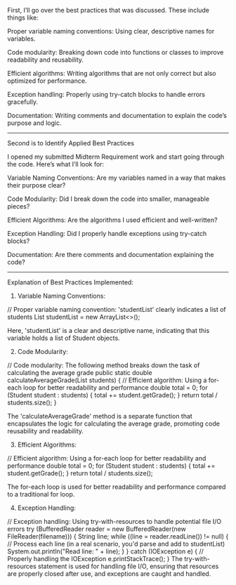 First, I’ll go over the best practices that was discussed. These include things like:

Proper variable naming conventions: Using clear, descriptive names for variables.

Code modularity: Breaking down code into functions or classes to improve readability and reusability.

Efficient algorithms: Writing algorithms that are not only correct but also optimized for performance.

Exception handling: Properly using try-catch blocks to handle errors gracefully.

Documentation: Writing comments and documentation to explain the code’s purpose and logic.

----------------------------------------------------------------------------------------------------------------------------------------

Second is to Identify Applied Best Practices

I opened my submitted Midterm Requirement work and start going through the code. Here’s what I’ll look for:

Variable Naming Conventions: Are my variables named in a way that makes their purpose clear?

Code Modularity: Did I break down the code into smaller, manageable pieces?

Efficient Algorithms: Are the algorithms I used efficient and well-written?

Exception Handling: Did I properly handle exceptions using try-catch blocks?

Documentation: Are there comments and documentation explaining the code?

----------------------------------------------------------------------------------------------------------------------------------------


Explanation of Best Practices Implemented:

1. Variable Naming Conventions:

// Proper variable naming convention: 'studentList' clearly indicates a list of students
List<Student> studentList = new ArrayList<>();

Here, 'studentList' is a clear and descriptive name, indicating that this variable holds a list of Student objects.

2. Code Modularity:

// Code modularity: The following method breaks down the task of calculating the average grade
public static double calculateAverageGrade(List<Student> students) {
    // Efficient algorithm: Using a for-each loop for better readability and performance
    double total = 0;
    for (Student student : students) {
        total += student.getGrade();
    }
    return total / students.size();
}

The 'calculateAverageGrade' method is a separate function that encapsulates the logic for calculating the average grade, promoting code reusability and readability.

3. Efficient Algorithms:

// Efficient algorithm: Using a for-each loop for better readability and performance
double total = 0;
for (Student student : students) {
    total += student.getGrade();
}
return total / students.size();

The for-each loop is used for better readability and performance compared to a traditional for loop.

4. Exception Handling:

// Exception handling: Using try-with-resources to handle potential file I/O errors
try (BufferedReader reader = new BufferedReader(new FileReader(filename))) {
    String line;
    while ((line = reader.readLine()) != null) {
        // Process each line (in a real scenario, you'd parse and add to studentList)
        System.out.println("Read line: " + line);
    }
} catch (IOException e) {
    // Properly handling the IOException
    e.printStackTrace();
}
The try-with-resources statement is used for handling file I/O, ensuring that resources are properly closed after use, and exceptions are caught and handled.
